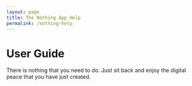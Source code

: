 ```yaml
---
layout: page
title: The Nothing App Help
permalink: /nothing-help
---
```


# User Guide

There is nothing that you need to do. Just sit back and enjoy the digital peace that you have just created.